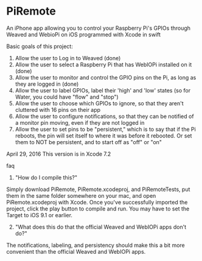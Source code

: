 # PiRemote
An iPhone app allowing you to control your Raspberry Pi's GPIOs through Weaved and WebioPi on iOS
programmed with Xcode in swift

Basic goals of this project:

1. Allow the user to Log in to Weaved (done)
2. Allow the user to select a Raspberry Pi that has WebIOPi installed on it (done)
3. Allow the user to monitor and control the GPIO pins on the Pi, as long as they are logged in (done)
4. Allow the user to label GPIOs, label their 'high' and 'low' states (so for Water, you could have "flow" and "stop") 
5. Allow the user to choose which GPIOs to ignore, so that they aren't cluttered with 16 pins on their app
6. Allow the user to configure notifications, so that they can be notified of a monitor pin moving, even if they are not logged in
7. Allow the user to set pins to be "persistent," which is to say that if the Pi reboots, the pin will set itself to where it was before it rebooted. Or set them to NOT be persistent, and to start off as "off" or "on"


April 29, 2016
This version is in Xcode 7.2

faq

1. "How do I compile this?"

Simply download PiRemote, PiRemote.xcodeproj, and PiRemoteTests, put them in the same folder somewhere on your mac, and open PiRemote.xcodeproj with Xcode. Once you've successfully imported the project, click the play button to compile and run. You may have to set the Target to iOS 9.1 or earlier.


2. "What does this do that the official Weaved and WebIOPi apps don't do?"

The notifications, labeling, and persistency should make this a bit more convenient than the official Weaved and WebIOPi apps.
